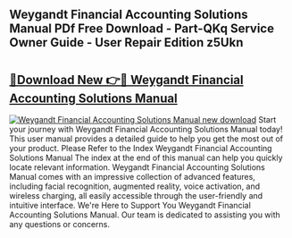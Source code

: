 ## Weygandt Financial Accounting Solutions Manual PDf Free Download - Part-QKq Service Owner Guide - User Repair Edition z5Ukn

# <h2><a href="http://bc78715.oget.top/?id=Weygandt+Financial+Accounting+Solutions+Manual">🔗Download New 👉🔴 Weygandt Financial Accounting Solutions Manual</a></h2>

[![Weygandt Financial Accounting Solutions Manual new download](https://i.imgur.com/5g1atiW.png)](http://bc78715.oget.top/?id=Weygandt+Financial+Accounting+Solutions+Manual)
Start your journey with Weygandt Financial Accounting Solutions Manual today! This user manual provides a detailed guide to help you get the most out of your product. Please Refer to the Index Weygandt Financial Accounting Solutions Manual The index at the end of this manual can help you quickly locate relevant information. Weygandt Financial Accounting Solutions Manual comes with an impressive collection of advanced features, including facial recognition, augmented reality, voice activation, and wireless charging, all easily accessible through the user-friendly and intuitive interface. We're Here to Support You Weygandt Financial Accounting Solutions Manual. Our team is dedicated to assisting you with any questions or concerns.
